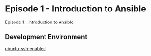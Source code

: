 # Episode 1 - Introduction to Ansible

[Episode 1 - Introduction to Ansible](https://www.youtube.com/watch?v=goclfp6a2IQ&t=0s)

## Development Environment

[ubuntu-ssh-enabled](https://github.com/mmumshad/ubuntu-ssh-enabled)
